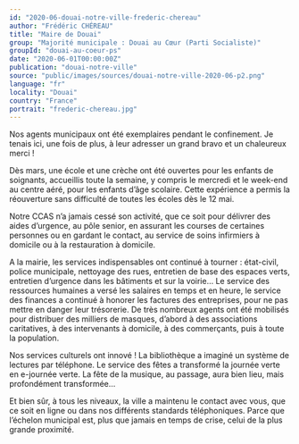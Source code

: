 ```yaml
---
id: "2020-06-douai-notre-ville-frederic-chereau"
author: "Frédéric CHÉREAU"
title: "Maire de Douai"
group: "Majorité municipale : Douai au Cœur (Parti Socialiste)"
groupId: "douai-au-coeur-ps"
date: "2020-06-01T00:00:00Z"
publication: "douai-notre-ville"
source: "public/images/sources/douai-notre-ville-2020-06-p2.png"
language: "fr"
locality: "Douai"
country: "France"
portrait: "frederic-chereau.jpg"
---
```


Nos agents municipaux ont été exemplaires pendant le confinement. Je tenais ici, une fois de plus, à leur adresser un grand bravo et un chaleureux merci !

Dès mars, une école et une crèche ont été ouvertes pour les enfants de soignants, accueillis toute la semaine, y compris le mercredi et le week-end au centre aéré, pour les enfants d’âge scolaire. Cette expérience a permis la réouverture sans difficulté de toutes les écoles dès le 12 mai.

Notre CCAS n’a jamais cessé son activité, que ce soit pour délivrer des aides d’urgence, au pôle senior, en assurant les courses de certaines personnes ou en gardant le contact, au service de soins infirmiers à domicile ou à la restauration à domicile.

A la mairie, les services indispensables ont continué à tourner : état-civil, police municipale, nettoyage des rues, entretien de base des espaces verts, entretien d’urgence dans les bâtiments et sur la voirie… Le service des ressources humaines a versé les salaires en temps et en heure, le service des finances a continué à honorer les factures des entreprises, pour ne pas mettre en danger leur trésorerie. De très nombreux agents ont été mobilisés pour distribuer des milliers de masques, d’abord à des associations caritatives, à des intervenants à domicile, à des commerçants, puis à toute la population.

Nos services culturels ont innové ! La bibliothèque a imaginé un système de lectures par téléphone. Le service des fêtes a transformé la journée verte en e-journée verte. La fête de la musique, au passage, aura bien lieu, mais profondément transformée…

Et bien sûr, à tous les niveaux, la ville a maintenu le contact avec vous, que ce soit en ligne ou dans nos différents standards téléphoniques. Parce que l’échelon municipal est, plus que jamais en temps de crise, celui de la plus grande proximité.

